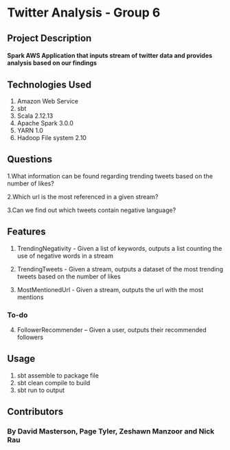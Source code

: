 # Twitter Analysis - Group 6

## Project Description

#### Spark AWS Application that inputs stream of twitter data and provides analysis based on our findings
 
## Technologies Used
1. Amazon Web Service 
2. sbt 
3. Scala 2.12.13
4. Apache Spark 3.0.0  
5. YARN 1.0
6. Hadoop File system 2.10


## Questions
1.What information can be found regarding trending tweets based on the number of likes?

2.Which url is the most referenced in a given stream?

3.Can we find out which tweets contain negative language?


## Features
1. TrendingNegativity - Given a list of keywords, outputs a list counting the use of negative words in a stream

2. TrendingTweets - Given a stream, outputs a dataset of the most trending tweets based on the number of likes

3. MostMentionedUrl - Given a stream, outputs the url with the most mentions

### To-do 

4. FollowerRecommender – Given a user, outputs their recommended followers 

## Usage
1. sbt assemble to package file
2. sbt clean compile to build
3. sbt run to output 

## Contributors

###  By David Masterson, Page Tyler, Zeshawn Manzoor and Nick Rau 
